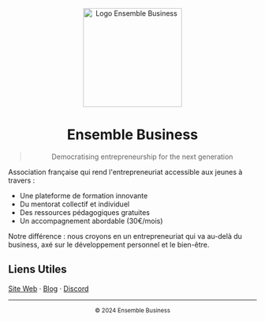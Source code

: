 <div align="center">
  <img src="https://ugc.production.linktr.ee/9e05ac4e-ed3d-4627-ad4f-da8ee70bd98f_455086063-1627890584656751-2448792715367332725-n.jpeg?io=true&size=avatar-v3_0" alt="Logo Ensemble Business" width="200"/>

  # Ensemble Business
  > Democratising entrepreneurship for the next generation
</div>

Association française qui rend l'entrepreneuriat accessible aux jeunes à travers :
- Une plateforme de formation innovante
- Du mentorat collectif et individuel
- Des ressources pédagogiques gratuites
- Un accompagnement abordable (30€/mois)

Notre différence : nous croyons en un entrepreneuriat qui va au-delà du business, axé sur le développement personnel et le bien-être.

## Liens Utiles
[Site Web](https://www.ensemble-business.fr/) · [Blog](https://www.ensemble-business.fr/blog) · [Discord](https://discord.com/invite/ensemble-business-entraide-e-commerce-1026551732278411349)

---
<div align="center">
  <sub>© 2024 Ensemble Business</sub>
</div>
